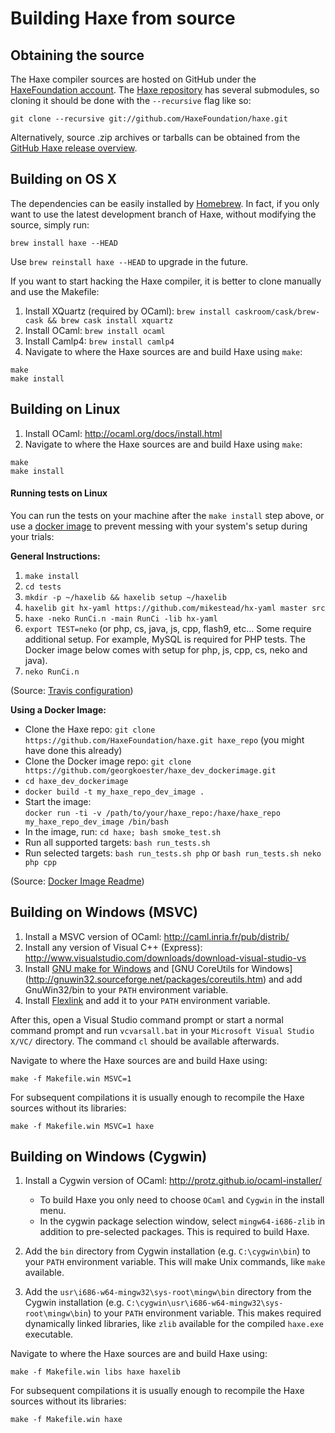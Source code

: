 Building Haxe from source
=======

Obtaining the source
-------

The Haxe compiler sources are hosted on GitHub under the [HaxeFoundation account](http://github.com/HaxeFoundation). The [Haxe repository](http://github.com/HaxeFoundation/haxe) has several submodules, so cloning it should be done with the `--recursive` flag like so:

```
git clone --recursive git://github.com/HaxeFoundation/haxe.git
```

Alternatively, source .zip archives or tarballs can be obtained from the [GitHub Haxe release overview](https://github.com/HaxeFoundation/haxe/releases).

Building on OS X
-------

The dependencies can be easily installed by [Homebrew](http://brew.sh/). In fact, if you only want to use the latest development branch of Haxe, without modifying the source, simply run:

```shell
brew install haxe --HEAD
```

Use `brew reinstall haxe --HEAD` to upgrade in the future.

If you want to start hacking the Haxe compiler, it is better to clone manually and use the Makefile:

1. Install XQuartz (required by OCaml): `brew install caskroom/cask/brew-cask && brew cask install xquartz`
2. Install OCaml: `brew install ocaml`
3. Install Camlp4: `brew install camlp4`
3. Navigate to where the Haxe sources are and build Haxe using `make`:

```
make
make install
```

Building on Linux
-------

1. Install OCaml: <http://ocaml.org/docs/install.html>
2. Navigate to where the Haxe sources are and build Haxe using `make`:

```
make
make install
```

#### Running tests on Linux

You can run the tests on your machine after the `make install` step above, or use a [docker image](https://github.com/georgkoester/haxe_dev_dockerimage) to prevent messing with your system's setup during your trials:

**General Instructions:**

1. `make install`
2. `cd tests`
3. `mkdir -p ~/haxelib && haxelib setup ~/haxelib`
4. `haxelib git hx-yaml https://github.com/mikestead/hx-yaml master src`
5. `haxe -neko RunCi.n -main RunCi -lib hx-yaml`
6. `export TEST=neko`
    (or php, cs, java, js, cpp, flash9, etc... Some require additional setup. For example, MySQL is required for PHP tests. The Docker image below comes with setup for php, js, cpp, cs, neko and java).
7. `neko RunCi.n`

(Source: [Travis configuration](https://github.com/HaxeFoundation/haxe/blob/development/.travis.yml))

**Using a Docker Image:**

 * Clone the Haxe repo:
   `git clone https://github.com/HaxeFoundation/haxe.git haxe_repo` (you might have done this already)
 * Clone the Docker image repo:
   `git clone https://github.com/georgkoester/haxe_dev_dockerimage.git`
 * `cd haxe_dev_dockerimage`
 * `docker build -t my_haxe_repo_dev_image .`
 * Start the image:  
   `docker run -ti -v /path/to/your/haxe_repo:/haxe/haxe_repo my_haxe_repo_dev_image /bin/bash`
 * In the image, run:
   `cd haxe; bash smoke_test.sh`
 * Run all supported targets:
   `bash run_tests.sh`
 * Run selected targets:
   `bash run_tests.sh php` or `bash run_tests.sh neko php cpp`

(Source: [Docker Image Readme](https://github.com/georgkoester/haxe_dev_dockerimage/))

Building on Windows (MSVC)
-------

1. Install a MSVC version of OCaml: <http://caml.inria.fr/pub/distrib/>
2. Install any version of Visual C++ (Express): <http://www.visualstudio.com/downloads/download-visual-studio-vs>
3. Install [GNU make for Windows](http://gnuwin32.sourceforge.net/packages/make.htm) and [GNU CoreUtils for Windows] (http://gnuwin32.sourceforge.net/packages/coreutils.htm) and add GnuWin32/bin to your `PATH` environment variable.
4. Install [Flexlink](http://alain.frisch.fr/flexdll.html) and add it to your `PATH` environment variable.

After this, open a Visual Studio command prompt or start a normal command prompt and run `vcvarsall.bat` in your `Microsoft Visual Studio X/VC/` directory. The command `cl` should be available afterwards.

Navigate to where the Haxe sources are and build Haxe using:

```
make -f Makefile.win MSVC=1
```

For subsequent compilations it is usually enough to recompile the Haxe sources without its libraries:

```
make -f Makefile.win MSVC=1 haxe
```

Building on Windows (Cygwin)
-------

1. Install a Cygwin version of OCaml: <http://protz.github.io/ocaml-installer/>

	* To build Haxe you only need to choose `OCaml` and `Cygwin` in the install menu.
	* In the cygwin package selection window, select `mingw64-i686-zlib` in addition to pre-selected packages. This is required to build Haxe.

2. Add the `bin` directory from Cygwin installation (e.g. `C:\cygwin\bin`) to your `PATH` environment variable. This will make Unix commands, like `make` available.

3. Add the `usr\i686-w64-mingw32\sys-root\mingw\bin` directory from the Cygwin installation (e.g. `C:\cygwin\usr\i686-w64-mingw32\sys-root\mingw\bin`) to your `PATH` environment variable. This makes required dynamically linked libraries, like `zlib` available for the compiled `haxe.exe` executable.


Navigate to where the Haxe sources are and build Haxe using:

```
make -f Makefile.win libs haxe haxelib
```

For subsequent compilations it is usually enough to recompile the Haxe sources without its libraries:

```
make -f Makefile.win haxe
```

